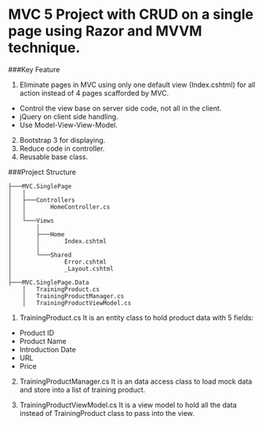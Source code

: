 ﻿# MVC 5 Project with CRUD on a single page using Razor and MVVM technique.

###Key Feature
1. Eliminate pages in MVC using only one default view (Index.cshtml) for all action instead of 4 pages scafforded by MVC.
- Control the view base on server side code, not all in the client.
- jQuery on client side handling.
- Use Model-View-View-Model.
2. Bootstrap 3 for displaying.
3. Reduce code in controller.
4. Reusable base class.

###Project Structure
```
├───MVC.SinglePage
│   │
│   ├───Controllers
│   │       HomeController.cs
│   │
│   └───Views
│       │
│       ├───Home
│       │       Index.cshtml
│       │
│       └───Shared
│               Error.cshtml
│               _Layout.cshtml
│
├───MVC.SinglePage.Data
    │   TrainingProduct.cs
    │   TrainingProductManager.cs
    │   TrainingProductViewModel.cs
```

1. TrainingProduct.cs
It is an entity class to hold product data with 5 fields:
- Product ID
- Product Name
- Introduction Date
- URL
- Price

2. TrainingProductManager.cs
It is an data access class to load mock data and store into a list of training product.

3. TrainingProductViewModel.cs
It is a view model to hold all the data instead of TrainingProduct class to pass into the view.